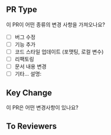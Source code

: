 ## PR Type
이 PR이 어떤 종류의 변경 사항을 가져오나요?

- [ ] 버그 수정
- [ ] 기능 추가
- [ ] 코드 스타일 업데이트 (포맷팅, 로컬 변수)
- [ ] 리팩토링
- [ ] 문서 내용 변경
- [ ] 기타... 설명:

## Key Change
이 PR은 어떤 변경사항이 있나요?

## To Reviewers
